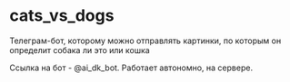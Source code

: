 # cats_vs_dogs
Телеграм-бот, которому можно отправлять картинки, по которым он определит собака ли это или кошка

Ссылка на бот - @ai_dk_bot. Работает автономно, на сервере.
